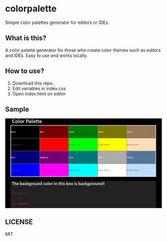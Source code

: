 # colorpalette

Simple color palettes generator for editors or IDEs.

## What is this?

A color palette generator for those who create color themes such as editors and IDEs.
Easy to use and works locally.

## How to use?

1. Download this repo.
2. Edit variables in index.css
3. Open index.html on editor

## Sample

![sample image](./colorpalette.PNG)

## LICENSE

MIT